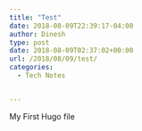 ```yaml
---
title: "Test"
date: 2018-08-09T22:39:17-04:00
author: Dinesh
type: post
date: 2018-08-09T02:37:02+00:00
url: /2018/08/09/test/
categories:
  - Tech Notes


---
```

My First Hugo file
